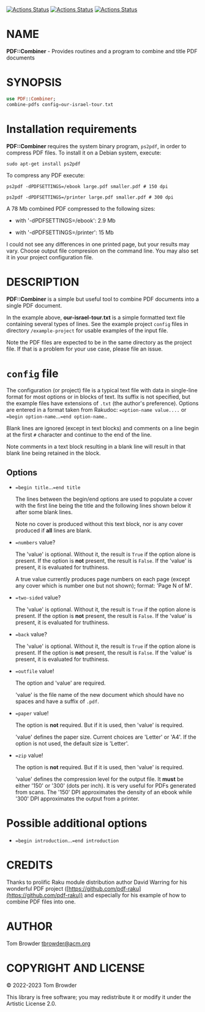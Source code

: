[![Actions Status](https://github.com/tbrowder/PDF-Combiner/actions/workflows/linux.yml/badge.svg)](https://github.com/tbrowder/PDF-Combiner/actions) [![Actions Status](https://github.com/tbrowder/PDF-Combiner/actions/workflows/macos.yml/badge.svg)](https://github.com/tbrowder/PDF-Combiner/actions) [![Actions Status](https://github.com/tbrowder/PDF-Combiner/actions/workflows/windows.yml/badge.svg)](https://github.com/tbrowder/PDF-Combiner/actions)

NAME
====

**PDF::Combiner** - Provides routines and a program to combine and title PDF documents

SYNOPSIS
========

```raku
use PDF::Combiner;
combine-pdfs config=our-israel-tour.txt
```

Installation requirements
=========================

**PDF::Combiner** requires the system binary program, `ps2pdf`, in order to compress PDF files. To install it on a Debian system, execute:

    sudo apt-get install ps2pdf

To compress any PDF execute:

    ps2pdf -dPDFSETTINGS=/ebook large.pdf smaller.pdf # 150 dpi

    ps2pdf -dPDFSETTINGS=/printer large.pdf smaller.pdf # 300 dpi

A 78 Mb combined PDF compressed to the following sizes:

  * with '-dPDFSETTINGS=/ebook': 2.9 Mb

  * with '-dPDFSETTINGS=/printer': 15 Mb

I could not see any differences in one printed page, but your results may vary. Choose output file compresion on the command line. You may also set it in your project configuration file.

DESCRIPTION
===========

**PDF::Combiner** is a simple but useful tool to combine PDF documents into a single PDF document.

In the example above, **our-israel-tour.txt** is a simple formatted text file containing several types of lines. See the example project `config` files in directory `/example-project` for usable examples of the input file.

Note the PDF files are expected to be in the same directory as the project file. If that is a problem for your use case, please file an issue.

`config` file
=============

The configuration (or project) file is a typical text file with data in single-line format for most options or in blocks of text. Its suffix is not specified, but the example files have extensions of `.txt` (the author's preference). Options are entered in a format taken from Rakudoc: `=option-name value....` or `=begin option-name`...`=end option-name`..

Blank lines are ignored (except in text blocks) and comments on a line begin at the first `#` character and continue to the end of the line.

Note comments in a text block resulting in a blank line will result in that blank line being retained in the block.

Options
-------

  * `=begin title`...`=end title`

    The lines between the begin/end options are used to populate a cover with the first line being the title and the following lines shown below it after some blank lines.

    Note no cover is produced without this text block, nor is any cover produced if **all** lines are blank.

  * `=numbers` value?

    The 'value' is optional. Without it, the result is `True` if the option alone is present. If the option is **not** present, the result is `False`. If the 'value' is present, it is evaluated for truthiness.

    A true value currently produces page numbers on each page (except any cover which is number one but not shown); format: 'Page N of M'. 

  * `=two-sided` value?

    The 'value' is optional. Without it, the result is `True` if the option alone is present. If the option is **not** present, the result is `False`. If the 'value' is present, it is evaluated for truthiness.

  * `=back` value?

    The 'value' is optional. Without it, the result is `True` if the option alone is present. If the option is **not** present, the result is `False`. If the 'value' is present, it is evaluated for truthiness.

  * `=outfile` value!

    The option and 'value' are required.

    'value' is the file name of the new document which should have no spaces and have a suffix of `.pdf`.

  * `=paper` value!

    The option is **not** required. But if it is used, then 'value' is required.

    'value' defines the paper size. Current choices are 'Letter' or 'A4'. If the option is not used, the default size is 'Letter'.

  * `=zip` value!

    The option is **not** required. But if it is used, then 'value' is required.

    'value' defines the compression level for the output file. It **must** be either '150' or '300' (dots per inch). It is very useful for PDFs generated from scans. The '150' DPI approximates the density of an ebook while '300' DPI approximates the output from a printer.

Possible additional options
===========================

  * `=begin introduction`...`=end introduction`

CREDITS
=======

Thanks to prolific Raku module distribution author David Warring for his wonderful PDF project ([https://github.com/pdf-raku](https://github.com/pdf-raku)) and especially for his example of how to combine PDF files into one.

AUTHOR
======

Tom Browder <tbrowder@acm.org>

COPYRIGHT AND LICENSE
=====================

© 2022-2023 Tom Browder

This library is free software; you may redistribute it or modify it under the Artistic License 2.0.

